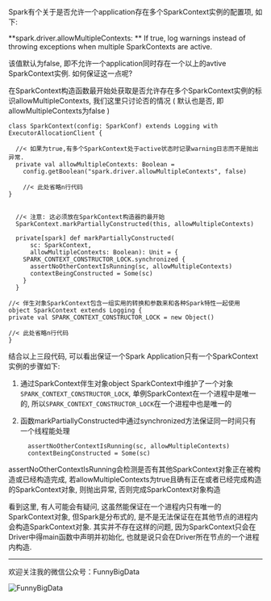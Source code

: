 Spark有个关于是否允许一个application存在多个SparkContext实例的配置项, 如下:

**spark.driver.allowMultipleContexts: ** If true, log warnings instead of throwing exceptions when multiple SparkContexts are active. 

该值默认为false, 即不允许一个application同时存在一个以上的avtive SparkContext实例. 如何保证这一点呢?

在SparkContext构造函数最开始处获取是否允许存在多个SparkContext实例的标识allowMultipleContexts, 我们这里只讨论否的情况 ( 默认也是否, 即allowMultipleContexts为false )

```
class SparkContext(config: SparkConf) extends Logging with ExecutorAllocationClient {

  //< 如果为true,有多个SparkContext处于active状态时记录warning日志而不是抛出异常.
  private val allowMultipleContexts: Boolean =
    config.getBoolean("spark.driver.allowMultipleContexts", false)
    
    //< 此处省略n行代码
}
```

```

  //< 注意: 这必须放在SparkContext构造器的最开始
  SparkContext.markPartiallyConstructed(this, allowMultipleContexts)
  
  private[spark] def markPartiallyConstructed(
      sc: SparkContext,
      allowMultipleContexts: Boolean): Unit = {
    SPARK_CONTEXT_CONSTRUCTOR_LOCK.synchronized {
      assertNoOtherContextIsRunning(sc, allowMultipleContexts)
      contextBeingConstructed = Some(sc)
    }
  }
  ```
  
  ```
  //< 伴生对象SparkContext包含一组实用的转换和参数来和各种Spark特性一起使用
object SparkContext extends Logging {
  private val SPARK_CONTEXT_CONSTRUCTOR_LOCK = new Object()
  
  //< 此处省略n行代码
}
```

结合以上三段代码, 可以看出保证一个Spark Application只有一个SparkContext实例的步骤如下:

1. 通过SparkContext伴生对象object SparkContext中维护了一个对象 ```SPARK_CONTEXT_CONSTRUCTOR_LOCK```, 单例SparkContext在一个进程中是唯一的, 所以```SPARK_CONTEXT_CONSTRUCTOR_LOCK```在一个进程中也是唯一的
2. 函数markPartiallyConstructed中通过synchronized方法保证同一时间只有一个线程能处理

	```
      assertNoOtherContextIsRunning(sc, allowMultipleContexts)
      contextBeingConstructed = Some(sc)
	```
assertNoOtherContextIsRunning会检测是否有其他SparkContext对象正在被构造或已经构造完成, 若allowMultipleContexts为true且确有正在或者已经完成构造的SparkContext对象, 则抛出异常, 否则完成SparkContext对象构造

看到这里, 有人可能会有疑问, 这虽然能保证在一个进程内只有唯一的SparkContext对象, 但Spark是分布式的, 是不是无法保证在在其他节点的进程内会构造SparkContext对象. 其实并不存在这样的问题, 因为SparkContext只会在Driver中得main函数中声明并初始化, 也就是说只会在Driver所在节点的一个进程内构造.

---

欢迎关注我的微信公众号：FunnyBigData

![FunnyBigData](http://upload-images.jianshu.io/upload_images/204749-2f217e5d38fc1bcb.jpg?imageMogr2/auto-orient/strip%7CimageView2/2/w/1240)

